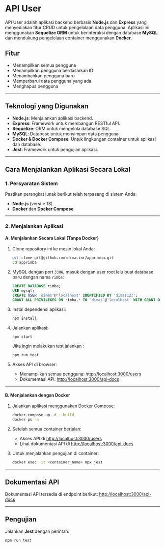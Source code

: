 
# API User

API User adalah aplikasi backend berbasis **Node.js** dan **Express** yang menyediakan fitur CRUD untuk pengelolaan data pengguna. Aplikasi ini menggunakan **Sequelize ORM** untuk berinteraksi dengan database **MySQL** dan mendukung pengelolaan container menggunakan **Docker**.

## Fitur

- Menampilkan semua pengguna
- Menampilkan pengguna berdasarkan ID
- Menambahkan pengguna baru
- Memperbarui data pengguna yang ada
- Menghapus pengguna

---

## Teknologi yang Digunakan

- **Node.js**: Menjalankan aplikasi backend.
- **Express**: Framework untuk membangun RESTful API.
- **Sequelize**: ORM untuk mengelola database SQL.
- **MySQL**: Database untuk menyimpan data pengguna.
- **Docker & Docker Compose**: Untuk lingkungan container untuk aplikasi dan database.
- **Jest**: Framework untuk pengujian aplikasi.

---

## Cara Menjalankan Aplikasi Secara Lokal

### 1. Persyaratan Sistem

Pastikan perangkat lunak berikut telah terpasang di sistem Anda:

- **Node.js** (versi ≥ 18)
- **Docker** dan **Docker Compose** 

---

### 2. Menjalankan Aplikasi

#### **A. Menjalankan Secara Lokal (Tanpa Docker)**

1. Clone repository ini ke mesin lokal Anda:
   ```bash
   git clone git@github.com:dimasinr/apprimba.git
   cd apprimba
   ```

2. MySQL dengan port `3306`, masuk dengan user root lalu buat database baru dengan nama `rimba`:
   ```sql
   CREATE DATABASE rimba;
   USE mysql;
   CREATE USER 'dimas'@'localhost' IDENTIFIED BY 'dimas123';
   GRANT ALL PRIVILEGES ON rimba.* TO 'dimas'@'localhost' WITH GRANT OPTION;
   ```

3. Instal dependensi aplikasi:
   ```bash
   npm install
   ```

4. Jalankan aplikasi:
   ```bash
   npm start
   ```
   Jika ingin melakukan test jalankan :
   ```bash
   npm run test
   ```

5. Akses API di browser:
   - Menampilkan semua pengguna: [http://localhost:3000/users](http://localhost:3000/users)
   - Dokumentasi API: [http://localhost:3000/api-docs](http://localhost:3000/api-docs)

---

#### **B. Menjalankan dengan Docker**

1. Jalankan aplikasi menggunakan Docker Compose:
   ```bash
   docker-compose up -d --build
   docker ps -a
   ```

2. Setelah semua container berjalan:
   - Akses API di [http://localhost:3000/users](http://localhost:3000/users)
   - Lihat dokumentasi API di [http://localhost:3000/api-docs](http://localhost:3000/api-docs)

3. Untuk menjalankan pengujian di container:
   ```bash
   docker exec -it <container_name> npx jest
   ```

---

## Dokumentasi API

Dokumentasi API tersedia di endpoint berikut:
[http://localhost:3000/api-docs](http://localhost:3000/api-docs)

---

## Pengujian

Jalankan **Jest** dengan perintah:
```bash
npm run test
```
